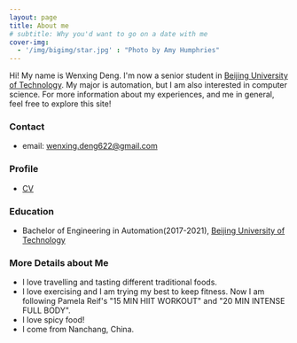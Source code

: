 ```yaml
---
layout: page
title: About me
# subtitle: Why you'd want to go on a date with me
cover-img:
  - '/img/bigimg/star.jpg' : "Photo by Amy Humphries"
---
```


Hi! My name is Wenxing Deng. I'm now a senior student in [Beijing University of Technology](http://english.bjut.edu.cn/). My major is automation, but I am also interested in computer science. For more information about my experiences, and me in general, feel free to explore this site! 

### <i class="fa fa-envelope-square" aria-hidden="true"></i> Contact
* email: [wenxing.deng622@gmail.com](mailto:wenxing.deng622@gmail.com)

### <i class="fa fa-clone" aria-hidden="true"></i> Profile
* [CV](/assets/Wenxing_s_Resume.pdf)

### <i class="fa fa-graduation-cap" aria-hidden="true"></i> Education
* Bachelor of Engineering in Automation(2017-2021), [Beijing University of Technology](http://english.bjut.edu.cn/)

### <i class="fa fa-star" aria-hidden="true"></i> More Details about Me
* I love travelling and tasting different traditional foods. 
* I love exercising and I am trying my best to keep fitness. Now I am following Pamela Reif's "15 MIN HIIT WORKOUT" and "20 MIN INTENSE FULL BODY".
* I love spicy food!
* I come from Nanchang, China.
